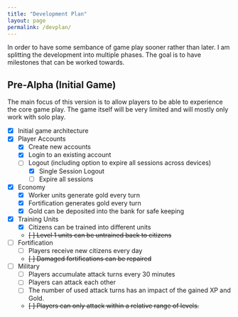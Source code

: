 ```yaml
---
title: "Development Plan"
layout: page
permalink: /devplan/
---
```

In order to have some sembance of game play sooner rather than later. I am
splitting the development into multiple phases. The goal is to have milestones
that can be worked towards.

## Pre-Alpha (Initial Game)

The main focus of this version is to allow players to be able to experience the
core game play. The game itself will be very limited and will mostly only work
with solo play.

- [X] Initial game architecture
- [X] Player Accounts
  - [X] Create new accounts
  - [X] Login to an existing account
  - [ ] Logout (including option to expire all sessions across devices)
    - [X] Single Session Logout
    - [ ] Expire all sessions
- [X] Economy
  - [X] Worker units generate gold every turn
  - [X] Fortification generates gold every turn
  - [X] Gold can be deposited into the bank for safe keeping
- [X] Training Units
  - [X] Citizens can be trained into different units
  - ~~[ ] Level 1 units can be untrained back to citizens~~
- [ ] Fortification
  - [ ] Players receive new citizens every day
  - ~~[ ] Damaged fortifications can be repaired~~
- [ ] Military
  - [ ] Players accumulate attack turns every 30 minutes
  - [ ] Players can attack each other
  - [ ] The number of used attack turns has an impact of the gained XP and Gold.
  - ~~[ ] Players can only attack within a relative range of levels.~~
